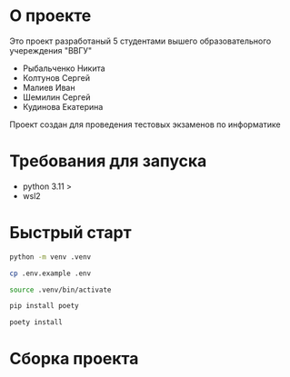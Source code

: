 # О проекте

Это проект разработаный 5 студентами вышего образовательного учереждения "ВВГУ"

- Рыбальченко Никита
- Колтунов Сергей
- Малиев Иван
- Шемилин Сергей
- Кудинова Екатерина

Проект создан для проведения тестовых экзаменов по информатике

# Требования для запуска

- python 3.11 >
- wsl2

# Быстрый старт

```bash
python -m venv .venv
```

```bash
cp .env.example .env
```

```bash
source .venv/bin/activate
```

```bash
pip install poety
```

```bash
poety install
```

# Сборка проекта
